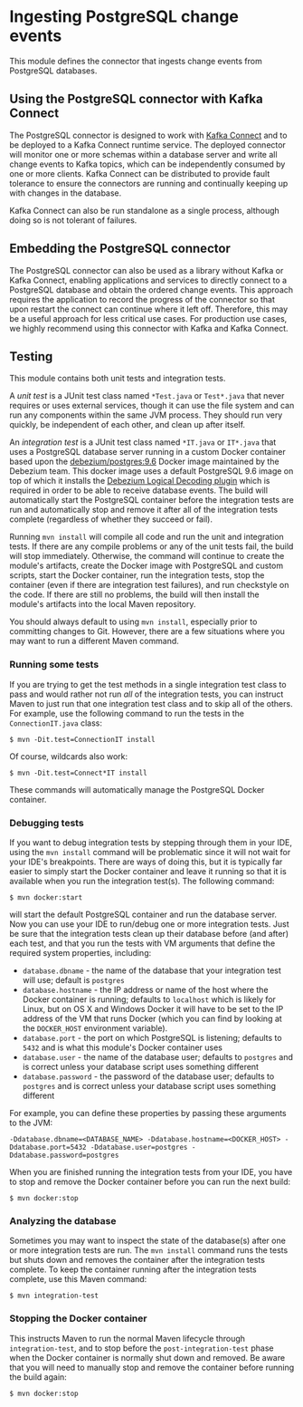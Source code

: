 # Ingesting PostgreSQL change events

This module defines the connector that ingests change events from PostgreSQL databases.

## Using the PostgreSQL connector with Kafka Connect

The PostgreSQL connector is designed to work with [Kafka Connect](http://kafka.apache.org/documentation.html#connect)
and to be deployed to a Kafka Connect runtime service. The deployed connector will monitor one or more schemas within a
database server
and write all change events to Kafka topics, which can be independently consumed by one or more clients. Kafka Connect
can be distributed to provide fault tolerance to ensure the connectors are running and continually keeping up with
changes in the database.

Kafka Connect can also be run standalone as a single process, although doing so is not tolerant of failures.

## Embedding the PostgreSQL connector

The PostgreSQL connector can also be used as a library without Kafka or Kafka Connect, enabling applications and
services to directly connect to a PostgreSQL database and obtain the ordered change events. This approach requires the
application to record the progress of the connector so that upon restart the connect can continue where it left off.
Therefore, this may be a useful approach for less critical use cases. For production use cases, we highly recommend
using this connector with Kafka and Kafka Connect.

## Testing

This module contains both unit tests and integration tests.

A *unit test* is a JUnit test class named `*Test.java` or `Test*.java` that never requires or uses external services,
though it can use the file system and can run any components within the same JVM process. They should run very quickly,
be independent of each other, and clean up after itself.

An *integration test* is a JUnit test class named `*IT.java` or `IT*.java` that uses a PostgreSQL database server
running in a custom Docker container based upon
the [debezium/postgres:9.6](https://github.com/debezium/docker-images/tree/main/postgres/9.6) Docker image maintained by
the Debezium team.
This docker image uses a default PostgreSQL 9.6 image on top of which it installs
the [Debezium Logical Decoding plugin](https://github.com/debezium/postgres-decoderbufs) which is required in order to
be able to receive database events.
The build will automatically start the PostgreSQL container before the integration tests are run and automatically stop
and remove it after all of the integration tests complete (regardless of whether they succeed or fail).

Running `mvn install` will compile all code and run the unit and integration tests. If there are any compile problems or
any of the unit tests fail, the build will stop immediately. Otherwise, the command will continue to create the module's
artifacts, create the Docker image with PostgreSQL and custom scripts, start the Docker container, run the integration
tests, stop the container (even if there are integration test failures), and run checkstyle on the code. If there are
still no problems, the build will then install the module's artifacts into the local Maven repository.

You should always default to using `mvn install`, especially prior to committing changes to Git. However, there are a
few situations where you may want to run a different Maven command.

### Running some tests

If you are trying to get the test methods in a single integration test class to pass and would rather not run *all* of
the integration tests, you can instruct Maven to just run that one integration test class and to skip all of the others.
For example, use the following command to run the tests in the `ConnectionIT.java` class:

    $ mvn -Dit.test=ConnectionIT install

Of course, wildcards also work:

    $ mvn -Dit.test=Connect*IT install

These commands will automatically manage the PostgreSQL Docker container.

### Debugging tests

If you want to debug integration tests by stepping through them in your IDE, using the `mvn install` command will be
problematic since it will not wait for your IDE's breakpoints. There are ways of doing this, but it is typically far
easier to simply start the Docker container and leave it running so that it is available when you run the integration
test(s). The following command:

    $ mvn docker:start

will start the default PostgreSQL container and run the database server. Now you can use your IDE to run/debug one or
more integration tests. Just be sure that the integration tests clean up their database before (and after) each test,
and that you run the tests with VM arguments that define the required system properties, including:

* `database.dbname` - the name of the database that your integration test will use; default is `postgres`
* `database.hostname` - the IP address or name of the host where the Docker container is running; defaults
  to `localhost` which is likely for Linux, but on OS X and Windows Docker it will have to be set to the IP address of
  the VM that runs Docker (which you can find by looking at the `DOCKER_HOST` environment variable).
* `database.port` - the port on which PostgreSQL is listening; defaults to `5432` and is what this module's Docker
  container uses
* `database.user` - the name of the database user; defaults to `postgres` and is correct unless your database script
  uses something different
* `database.password` - the password of the database user; defaults to `postgres` and is correct unless your database
  script uses something different

For example, you can define these properties by passing these arguments to the JVM:

    -Ddatabase.dbname=<DATABASE_NAME> -Ddatabase.hostname=<DOCKER_HOST> -Ddatabase.port=5432 -Ddatabase.user=postgres -Ddatabase.password=postgres

When you are finished running the integration tests from your IDE, you have to stop and remove the Docker container
before you can run the next build:

    $ mvn docker:stop

### Analyzing the database

Sometimes you may want to inspect the state of the database(s) after one or more integration tests are run.
The `mvn install` command runs the tests but shuts down and removes the container after the integration tests complete.
To keep the container running after the integration tests complete, use this Maven command:

    $ mvn integration-test

### Stopping the Docker container

This instructs Maven to run the normal Maven lifecycle through `integration-test`, and to stop before
the `post-integration-test` phase when the Docker container is normally shut down and removed. Be aware that you will
need to manually stop and remove the container before running the build again:

    $ mvn docker:stop
